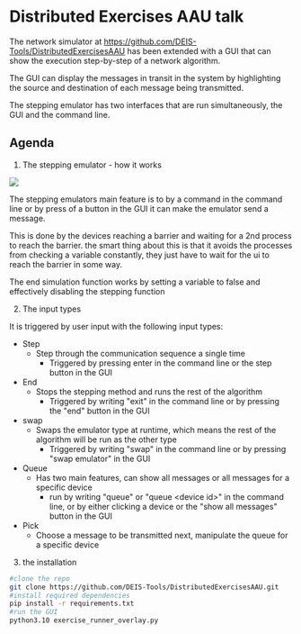 # Distributed Exercises AAU talk
The network simulator at https://github.com/DEIS-Tools/DistributedExercisesAAU has been extended with a GUI that can show the execution step-by-step of a network algorithm.

The GUI can display the messages in transit in the system by highlighting the source and destination of each message being transmitted.

The stepping emulator has two interfaces that are run simultaneously, the GUI and the command line.

## Agenda
1.	The stepping emulator - how it works

<image src=processes.png>

The stepping emulators main feature is to by a command in the command line or by press of a button in the GUI it can make the emulator send a message.

This is done by the devices reaching a barrier and waiting for a 2nd process to reach the barrier. the smart thing about this is that it avoids the processes from checking a variable constantly, they just have to wait for the ui to reach the barrier in some way.

The end simulation function works by setting a variable to false and effectively disabling the stepping function

2.	The input types

It is triggered by user input with the following input types:
*	Step
	*	Step through the communication sequence a single time
		*	Triggered by pressing enter in the command line or the step button in the GUI
*	End
	*	Stops the stepping method and runs the rest of the algorithm
		*	Triggered by writing "exit" in the command line or by pressing the "end" button in the GUI
*	swap
	*	Swaps the emulator type at runtime, which means the rest of the algorithm will be run as the other type
		*	Triggered by writing "swap" in the command line or by pressing "swap emulator" in the GUI
*	Queue
	*	Has two main features, can show all messages or all messages for a specific device
		*	run by writing "queue" or "queue \<device id>" in the command line, or by either clicking a device or the "show all messages" button in the GUI
*	Pick
	*	Choose a message to be transmitted next, manipulate the queue for a specific device

3. the installation
```bash
#clone the repo
git clone https://github.com/DEIS-Tools/DistributedExercisesAAU.git
#install required dependencies
pip install -r requirements.txt
#run the GUI
python3.10 exercise_runner_overlay.py
```